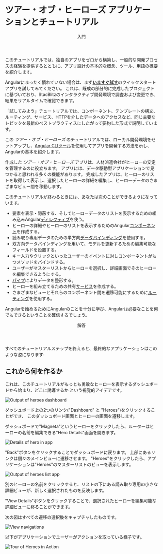 <h1 class="no-toc">ツアー・オブ・ヒーローズ アプリケーションとチュートリアル</h1>

<div class="callout is-helpful">
<header>入門</header>

このチュートリアルでは、独自のアプリをゼロから構築し、一般的な開発プロセスの経験を提供するとともに、アプリ設計の基本的な概念、ツール、用語の概要を紹介します。

Angularにまったく慣れていない場合は、まず[**いますぐ試す**](start)のクイックスタートアプリを試してみてください。
これは、既成の部分的に完成したプロジェクトに基づいており、StacBlitzのインタラクティブ開発環境で調査および変更でき、結果をリアルタイムで確認できます。

「試してみよう」チュートリアルでは、コンポーネント、テンプレートの構文、ルーティング、サービス、HTTPを介したデータへのアクセスなど、同じ主要なトピックを最新のベストプラクティスにしたがって要約した形式で説明しています。

</div>

この _ツアー・オブ・ヒーローズ_ のチュートリアルでは、ローカル開発環境をセットアップし、[Angular CLIツール](cli "CLI command reference")を使用してアプリを開発する方法を示し、Angularの基本を紹介します。

作成した _ツアー・オブ・ヒーローズ_ アプリは、人材派遣会社がヒーローの安定を管理するのに役立ちます。
アプリには、データ駆動型アプリケーションで見つかると思われる多くの機能があります。
完成したアプリは、ヒーローのリストを取得して表示し、選択したヒーローの詳細を編集し、ヒーローデータのさまざまなビュー間を移動します。

このチュートリアルが終わるときには、あなたは次のことができるようになっています。

* 要素を表示・隠蔽する、そしてヒーローデータのリストを表示するための組み込みAngular[ディレクティブ](guide/glossary#directive "Directives definition")を使う。
* ヒーローの詳細やヒーローのリストを表示するためのAngular[コンポーネント](guide/glossary#component "Components definition")を作成する。
* 読み取り専用データのための単方向[データバインディング](guide/glossary#data-binding "Data binding definition")を使用する。
* 双方向データバインディングを用いて、モデルを更新するための編集可能なフィールドを設置する。
* キー入力やクリックといったユーザーのイベントに対しコンポーネントがもつメソッドをバインドする。
* ユーザーがマスターリストからヒーローを選択し、詳細画面でそのヒーローを編集できるようにする。
* [パイプ](guide/glossary#pipe "Pipe definition")によりデータを整形する。
* ヒーローを組み立てるための共有[サービス](guide/glossary#service "Service definition")を作成する。
* さまざまなビューとそれらのコンポーネント間を遷移可能にするために[ルーティング](guide/glossary#router "Router definition")を使用する。

Angularを始めるためにAngularのことを十分に学び、Angularは必要なことを何でもできるということを確信するでしょう。

<div class="callout is-helpful">
<header>解答</header>

すべてのチュートリアルステップを終えると、最終的なアプリケーションはこのような姿になります: <live-example name="toh-pt6"></live-example>

</div>

## これから何を作るか

これは、このチュートリアルがもっとも勇敢なヒーローを表示するダッシュボードから始まり、どこに誘導するか
という視覚的アイデアです。

<div class="lightbox">
  <img src='generated/images/guide/toh/heroes-dashboard-1.png' alt="Output of heroes dashboard">
</div>

ダッシュボード上の2つのリンク("Dashboard" と "Heroes")をクリックすることができ、
このダッシュボード画面とヒーローの画面を遷移します。

ダッシュボードで"Magneta"というヒーローをクリックしたら、ルーターはヒーローの名前を編集できる"Hero Details"画面を開きます。

<div class="lightbox">
  <img src='generated/images/guide/toh/hero-details-1.png' alt="Details of hero in app">
</div>

”Back"ボタンをクリックすることでダッシュボードに戻ります。
上部にあるリンクは個々のメインビューに遷移させます。
"Heroes"をクリックしたら、アプリケーションは"Heroes"のマスターリストのビューを表示します。

<div class="lightbox">
  <img src='generated/images/guide/toh/heroes-list-2.png' alt="Output of heroes list app">
</div>

別のヒーローの名前をクリックすると、リストの下にある読み取り専用の小さな詳細ビューが、新しく選択されたものを反映します。

"View Details"ボタンをクリックすることで、選択されたヒーローを編集可能な詳細ビューに移ることができます。

次の図はすべての遷移の選択肢をキャプチャしたものです。

<div class="lightbox">
  <img src='generated/images/guide/toh/nav-diagram.png' alt="View navigations">
</div>

以下がアプリケーションでユーザーがアクションを取っている様子です。

<div class="lightbox">
  <img src='generated/images/guide/toh/toh-anim.gif' alt="Tour of Heroes in Action">
</div>
